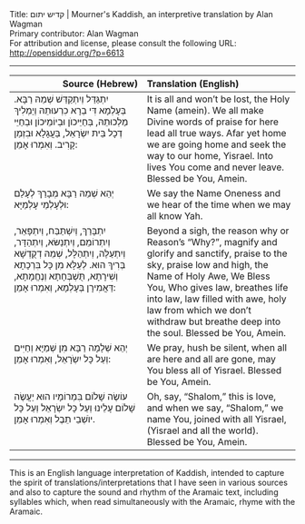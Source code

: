 <html>
<head></head>
<body>
Title: קדיש יתום | Mourner's Kaddish, an interpretive translation by Alan Wagman<br />
Primary contributor: Alan Wagman<br />
For attribution and license, please consult the following URL: <a href="http://opensiddur.org/?p=6613">http://opensiddur.org/?p=6613</a>
<p />
<hr />

<table style="margin-left: auto;margin-right: auto;" class="draggable">
<thead><tr><th id="x" style="text-align: right;">Source (Hebrew)</th><th style="text-align: left;">Translation (English)</th></tr></thead>
<tbody>
<tr><td style="vertical-align:top;" width="46%">
<div class="liturgy"><span lang="he">
יִתְגַּדַּל וְיִתְקַדַּשׁ שְׁמֵהּ רַבָּא.
בְּעָלְמָא דִּי בְרָא כִרְעוּתֵהּ וְיַמְלִיךְ מַלְכוּתֵהּ,
בְּחַיֵּיכוֺן וּבְיוֹמֵיכוֹן וּבְחַיֵּי דְכָל בֵּית יִשְׂרָאֵל,
בַּעֲגָלָא וּבִזְמַן קָרִיב.
וְאִמְרוּ אָמֵן:  
</span></div></td>
 
<td style="vertical-align:top;" width="53%"><div class="english">
It is all and won’t be lost, the Holy Name (amein). 
We all make Divine words of praise for here lead all true ways. 
Afar yet home we are going home and seek the way to our home, Yisrael.
Into lives You come and never leave.
Blessed be You, Amein.
</div></td></tr>


<tr><td style="vertical-align:top;" width="46%"><div class="liturgy"><span lang="he">
יְהֵא שְׁמֵהּ רַבָּא מְבָרַךְ לְעָלַם וּלְעָלְמֵי עָלְמַיָּא:
</span></div></td>
 
<td style="vertical-align:top;" width="53%"><div class="english">
We say the Name Oneness and we hear of the time when we may all know Yah.
</div></td></tr>


<tr><td style="vertical-align:top;" width="46%"><div class="liturgy"><span lang="he">
יִתְבָּרַךְ,  וְיִשְׁתַּבַּח,  וְיִתְפָּאֵר,  וְיִתְרוֹמֵם,  וְיִתְנַשּׂא,  וְיִתְהַדָּר,  וְיִתְעַלֶּה,  וְיִתְהַלָּל, שְׁמֵהּ דְקֻדְשָׁא בְּרִיךְ הוּא. 
לְעֵלָּא מִן כָּל בִּרְכָתָא וְשִׁירָתָא,  תֻּשְׁבְּחָתָא וְנֶחֱמָתָא,  דַּאֲמִירָן בְּעָלְמָא,
 וְאִמְרוּ אָמֵן: 
</span></div></td>
 
<td style="vertical-align:top;" width="53%"><div class="english">
Beyond a sigh, the reason why or Reason’s “Why?”, magnify and glorify and sanctify, praise to the sky, praise low and high, the Name of Holy Awe, We Bless You, 
Who gives law, breathes life into law, law filled with awe, holy law from which we don’t withdraw but breathe deep into
the soul.
Blessed be You, Amein.
</div></td></tr>


<tr><td style="vertical-align:top;" width="46%"><div class="liturgy"><span lang="he">
יְהֵא שְׁלָמָה רַבָּא מִן שְׁמַיָּא וְחַיִּים וְעַל כָּל יִשְֹרָאֵל, 
וְאִמְרוּ אָמֵן:
</span></div></td>

<td style="vertical-align:top;" width="53%"><div class="english">
We pray, hush be silent, when all are here and all are gone, may You bless all of Yisrael.
Blessed be You, Amein.
</div></td></tr>
 

<tr><td style="vertical-align:top;" width="46%"><div class="liturgy"><span lang="he">
עוֹשֶׂה שָׁלוֹם בִּמְרוֹמָיו
 הוּא יַעֲשֶׂה שָׁלוֹם עָלֵינוּ
 וְעַל כָּל יִשְׂרָאֵל וְעַל כָּל יוֺשְׁבֵי תֵבֶל
 וְאִמְרוּ אָמֵן.
</span></div></td>
 
<td style="vertical-align:top;" width="53%"><div class="english">
Oh, say, “Shalom,” this is love, 
and when we say, “Shalom,” we name You, 
joined with all Yisrael, (Yisrael and all the world).
Blessed be You, Amein.
</td></tr>
</tbody></table>

<hr />

This is an English language interpretation of Kaddish, intended to capture the spirit of translations/interpretations that I have seen in various sources and also to capture the sound and rhythm of the Aramaic text, including syllables which, when read simultaneously with the Aramaic, rhyme with the Aramaic. 
</body>
</html>